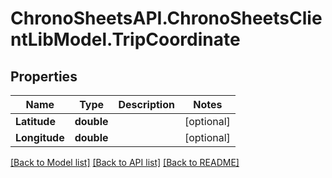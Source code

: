 
# ChronoSheetsAPI.ChronoSheetsClientLibModel.TripCoordinate

## Properties

Name | Type | Description | Notes
------------ | ------------- | ------------- | -------------
**Latitude** | **double** |  | [optional] 
**Longitude** | **double** |  | [optional] 

[[Back to Model list]](../README.md#documentation-for-models)
[[Back to API list]](../README.md#documentation-for-api-endpoints)
[[Back to README]](../README.md)

